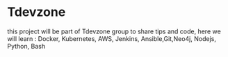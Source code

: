 # Tdevzone
this project will be part of Tdevzone group to share tips and code, here we will learn : Docker, Kubernetes, AWS, Jenkins, Ansible,Git,Neo4j, Nodejs, Python, Bash
